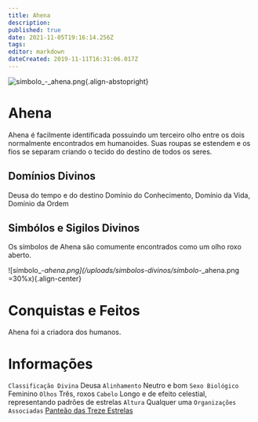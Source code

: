 ```yaml
---
title: Ahena
description: 
published: true
date: 2021-11-05T19:16:14.256Z
tags: 
editor: markdown
dateCreated: 2019-11-11T16:31:06.017Z
---
```


<!-- SUBTITLE: Deusa do tempo e do destino -->

![símbolo_-_ahena.png](/uploads/simbolos-divinos/símbolo_-_ahena.png){.align-abstopright}
# Ahena
Ahena é facilmente identificada possuindo um terceiro olho entre os dois normalmente encontrados em humanoides. Suas roupas se estendem e os fios se separam criando o tecido do destino de todos os seres.

## Domínios Divinos
Deusa do tempo e do destino Domínio do Conhecimento, Domínio da Vida, Domínio da Ordem

## Simbólos e Sigilos Divinos
Os símbolos de Ahena são comumente encontrados como um olho roxo aberto.

![símbolo_-_ahena.png](/uploads/simbolos-divinos/símbolo_-_ahena.png =30%x){.align-center}

# Conquistas e Feitos
Ahena foi a criadora dos humanos.

# Informações
`Classificação Divina` Deusa
`Alinhamento` Neutro e bom 
`Sexo Biológico` Feminino
`Olhos` Três, roxos
`Cabelo` Longo e de efeito celestial, representando padrões de estrelas
`Altura` Qualquer uma 
`Organizações Associadas` [Panteão das Treze Estrelas](http://localhost/divindades/panteao-das-treze-estrelas#panteao-das-treze-estrelas)


